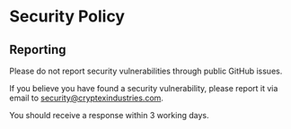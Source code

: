# Security Policy

## Reporting

Please do not report security vulnerabilities through public GitHub issues.

If you believe you have found a security vulnerability, please report it via email to security@cryptexindustries.com.

You should receive a response within 3 working days.
